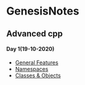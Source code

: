 # GenesisNotes

## Advanced cpp
#### Day 1(19-10-2020)
* [General Features](Advancedcpp/GeneralFeatures.md)
* [Namespaces](Advancedcpp/Namespaces.md)
* [Classes & Objects](Advancedcpp/classesandobjects)
